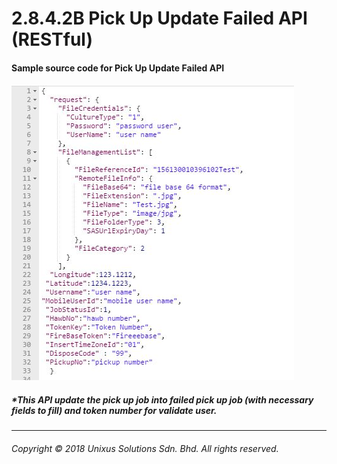 # 2.8.4.2B Pick Up Update Failed API \(RESTful\)

#### Sample source code for Pick Up Update Failed API

![](/assets/pickupdafajson.JPG)


##### \*This API update the pick up job into failed pick up job (with necessary fields to fill) and token number for validate user.

---

###### Copyright © 2018 Unixus Solutions Sdn. Bhd. All rights reserved.



